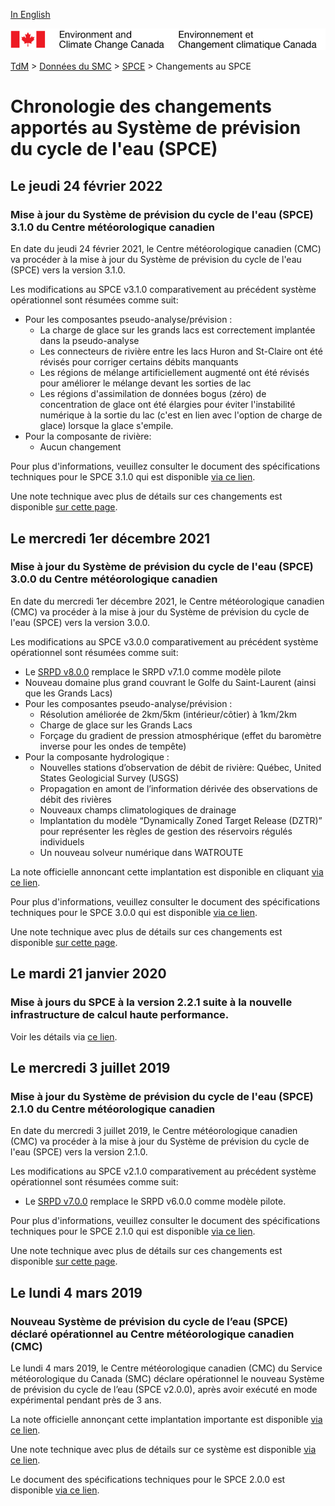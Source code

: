 [In English](changelog_wcps_en.md)

![ECCC logo](../../img_eccc-logo.png)

[TdM](../../readme_fr.md) > [Données du SMC](../readme_fr.md) > [SPCE](readme_wcps_fr.md) > Changements au SPCE

# Chronologie des changements apportés au Système de prévision du cycle de l'eau (SPCE)

## Le jeudi 24 février 2022

### Mise à jour du Système de prévision du cycle de l'eau (SPCE) 3.1.0 du Centre météorologique canadien

En date du jeudi 24 février 2021, le Centre météorologique canadien (CMC) va procéder à la mise à jour du Système de prévision du cycle de l'eau (SPCE) vers la version 3.1.0.

Les modifications au SPCE v3.1.0 comparativement au précédent système opérationnel sont résumées comme suit:

* Pour les composantes pseudo-analyse/prévision :
    * La charge de glace sur les grands lacs est correctement implantée dans la pseudo-analyse
    * Les connecteurs de rivière entre les lacs Huron and St-Claire ont été révisés pour corriger certains débits manquants
    * Les régions de mélange artificiellement augmenté ont été révisés pour améliorer le mélange devant les sorties de lac
    * Les régions d'assimilation de données bogus (zéro) de concentration de glace ont été élargies pour éviter l'instabilité numérique à la sortie du lac (c'est en lien avec l'option de charge de glace) lorsque la glace s'empile.
* Pour la composante de rivière:
    * Aucun changement

Pour plus d'informations, veuillez consulter le document des spécifications techniques pour le SPCE 3.1.0 qui est disponible [via ce lien](https://collaboration.cmc.ec.gc.ca/cmc/CMOI/product_guide/docs/tech_specifications/tech_specifications_WCPS_3.1.0_f.pdf).

Une note technique avec plus de détails sur ces changements est disponible [sur cette page](https://collaboration.cmc.ec.gc.ca/cmc/CMOI/product_guide/docs/tech_notes/technote_wcps-310_f.pdf).

## Le mercredi 1er décembre 2021

### Mise à jour du Système de prévision du cycle de l'eau (SPCE) 3.0.0 du Centre météorologique canadien

En date du mercredi 1er décembre 2021, le Centre météorologique canadien (CMC) va procéder à la mise à jour du Système de prévision du cycle de l'eau (SPCE) vers la version 3.0.0.

Les modifications au SPCE v3.0.0 comparativement au précédent système opérationnel sont résumées comme suit:

* Le [SRPD v8.0.0](../nwp_rdps/changelog_rdps_fr.md) remplace le SRPD v7.1.0 comme modèle pilote
* Nouveau domaine plus grand couvrant le Golfe du Saint-Laurent (ainsi que les Grands Lacs)
* Pour les composantes pseudo-analyse/prévision :
    * Résolution améliorée de 2km/5km (intérieur/côtier) à 1km/2km
    * Charge de glace sur les Grands Lacs
    * Forçage du gradient de pression atmosphérique (effet du baromètre inverse pour les ondes de tempête)
* Pour la composante hydrologique :
    * Nouvelles stations d’observation de débit de rivière: Québec, United States Geologicial Survey (USGS)
    * Propagation en amont de l’information dérivée des observations de débit des rivières
    * Nouveaux champs climatologiques de drainage
    * Implantation du modèle “Dynamically Zoned Target Release (DZTR)” pour représenter les règles de gestion des réservoirs régulés individuels
    * Un nouveau solveur numérique dans WATROUTE

La note officielle annoncant cette implantation est disponible en cliquant [via ce lien](https://dd.meteo.gc.ca/doc/genots/2021/11/26/NOCN03_CWAO_262118___50159).

Pour plus d'informations, veuillez consulter le document des spécifications techniques pour le SPCE 3.0.0 qui est disponible [via ce lien](https://collaboration.cmc.ec.gc.ca/cmc/CMOI/product_guide/docs/tech_specifications/tech_specifications_WCPS_3.0.0_f.pdf).

Une note technique avec plus de détails sur ces changements est disponible [sur cette page](https://collaboration.cmc.ec.gc.ca/cmc/CMOI/product_guide/docs/tech_notes/technote_wcps-300_f.pdf).

## Le mardi 21 janvier 2020

### Mise à jours du SPCE à la version 2.2.1 suite à la nouvelle infrastructure de calcul haute performance. 

Voir les détails via [ce lien](../changelog_multisystems_fr.md).

## Le mercredi 3 juillet 2019

### Mise à jour du Système de prévision du cycle de l'eau (SPCE) 2.1.0 du Centre météorologique canadien

En date du mercredi 3 juillet 2019, le Centre météorologique canadien (CMC) va procéder à la mise à jour du Système de prévision du cycle de l'eau (SPCE) vers la version 2.1.0.

Les modifications au SPCE v2.1.0 comparativement au précédent système opérationnel sont résumées comme suit:

* Le [SRPD v7.0.0](../nwp_rdps/changelog_rdps_fr.md) remplace le SRPD v6.0.0 comme modèle pilote.

Pour plus d'informations, veuillez consulter le document des spécifications techniques pour le SPCE 2.1.0 qui est disponible [via ce lien](https://collaboration.cmc.ec.gc.ca/cmc/CMOI/product_guide/docs/tech_specifications/tech_specifications_WCPS_2.1.0_f.pdf).

Une note technique avec plus de détails sur ces changements est disponible [sur cette page](https://collaboration.cmc.ec.gc.ca/cmc/CMOI/product_guide/docs/tech_notes/technote_wcps-210_f.pdf).

## Le lundi 4 mars 2019

### Nouveau Système de prévision du cycle de l’eau (SPCE) déclaré opérationnel au Centre météorologique canadien (CMC)

Le lundi 4 mars 2019, le Centre météorologique canadien (CMC) du Service météorologique du Canada (SMC) déclare opérationnel le nouveau Système de prévision du cycle de l’eau (SPCE v2.0.0), après avoir exécuté en mode expérimental pendant près de 3 ans.

La note officielle annonçant cette implantation importante est disponible [via ce lien](http://dd.meteo.gc.ca/doc/genots/2019/03/04/NOCN03_CWAO_041525___40141).

Une note technique avec plus de détails sur ce système est disponible [via ce lien](https://collaboration.cmc.ec.gc.ca/cmc/CMOI/product_guide/docs/tech_notes/technote_wcps-200_20190304_f.pdf).

Le document des spécifications techniques pour le SPCE 2.0.0 est disponible [via ce lien](https://collaboration.cmc.ec.gc.ca/cmc/CMOI/product_guide/docs/tech_specifications/tech_specifications_WCPS_2.0.0_f.pdf).